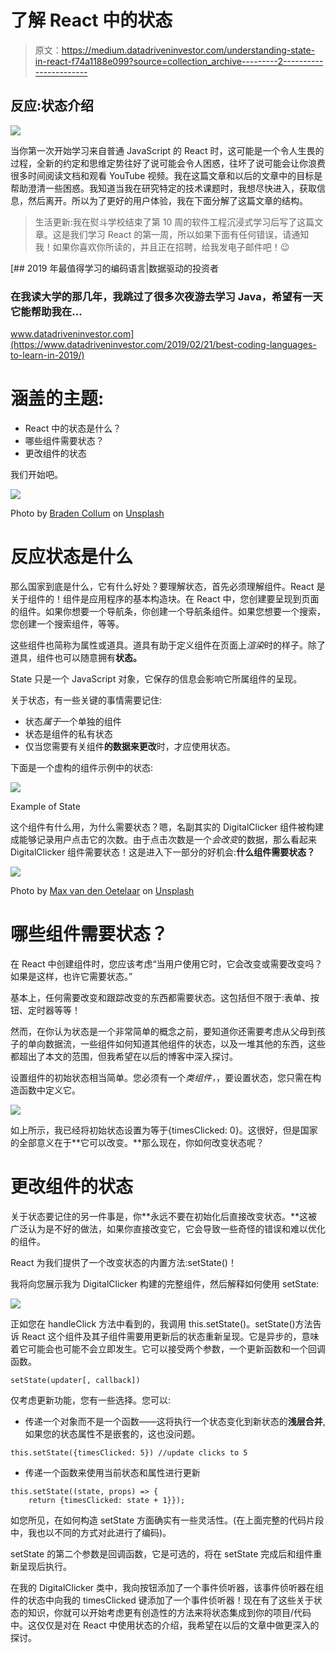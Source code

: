 # 了解 React 中的状态

> 原文：<https://medium.datadriveninvestor.com/understanding-state-in-react-f74a1188e099?source=collection_archive---------2----------------------->

## 反应:状态介绍

![](img/186911758435e9e6f822642f67dbd247.png)

当你第一次开始学习来自普通 JavaScript 的 React 时，这可能是一个令人生畏的过程，全新的约定和思维定势往好了说可能会令人困惑，往坏了说可能会让你浪费很多时间阅读文档和观看 YouTube 视频。我在这篇文章和以后的文章中的目标是帮助澄清一些困惑。我知道当我在研究特定的技术课题时，我想尽快进入，获取信息，然后离开。所以为了更好的用户体验，我在下面分解了这篇文章的结构。

> 生活更新:我在熨斗学校结束了第 10 周的软件工程沉浸式学习后写了这篇文章。这是我们学习 React 的第一周，所以如果下面有任何错误，请通知我！如果你喜欢你所读的，并且正在招聘，给我发电子邮件吧！😉

[](https://www.datadriveninvestor.com/2019/02/21/best-coding-languages-to-learn-in-2019/) [## 2019 年最值得学习的编码语言|数据驱动的投资者

### 在我读大学的那几年，我跳过了很多次夜游去学习 Java，希望有一天它能帮助我在…

www.datadriveninvestor.com](https://www.datadriveninvestor.com/2019/02/21/best-coding-languages-to-learn-in-2019/) 

# 涵盖的主题:

*   React 中的状态是什么？
*   哪些组件需要状态？
*   更改组件的状态

我们开始吧。

![](img/1884595543233f7e7c1342429adfd23b.png)

Photo by [Braden Collum](https://unsplash.com/@bradencollum?utm_source=medium&utm_medium=referral) on [Unsplash](https://unsplash.com?utm_source=medium&utm_medium=referral)

# 反应状态是什么

那么国家到底是什么，它有什么好处？要理解状态，首先必须理解组件。React 是关于组件的！组件是应用程序的基本构造块。在 React 中，您创建要呈现到页面的组件。如果你想要一个导航条，你创建一个导航条组件。如果您想要一个搜索，您创建一个搜索组件，等等。

这些组件也简称为属性或道具。道具有助于定义组件在页面上*渲染*时的样子。除了道具，组件也可以随意拥有**状态。**

State 只是一个 JavaScript 对象，它保存的信息会影响它所属组件的呈现。

关于状态，有一些关键的事情需要记住:

*   状态*属于*一个单独的组件
*   状态是组件的私有状态
*   仅当您需要有关组件**的数据来更改**时，才应使用状态。

下面是一个虚构的组件示例中的状态:

![](img/231f9533a7d85db15444f317fc58e841.png)

Example of State

这个组件有什么用，为什么需要状态？嗯，名副其实的 DigitalClicker 组件被构建成能够记录用户点击它的次数。由于点击次数是一个*会改变*的数据，那么看起来 DigitalClicker 组件需要状态！这是进入下一部分的好机会:**什么组件需要状态？**

![](img/462662d9e3642d7884300aa3584158f2.png)

Photo by [Max van den Oetelaar](https://unsplash.com/@maxvdo?utm_source=medium&utm_medium=referral) on [Unsplash](https://unsplash.com?utm_source=medium&utm_medium=referral)

# 哪些组件需要状态？

在 React 中创建组件时，您应该考虑“当用户使用它时，它会改变或需要改变吗？如果是这样，也许它需要状态。”

基本上，任何需要改变和跟踪改变的东西都需要状态。这包括但不限于:表单、按钮、定时器等等！

然而，在你认为状态是一个非常简单的概念之前，要知道你还需要考虑从父母到孩子的单向数据流，一些组件如何知道其他组件的状态，以及一堆其他的东西，这些都超出了本文的范围，但我希望在以后的博客中深入探讨。

设置组件的初始状态相当简单。您必须有一个*类组件，*，要设置状态，您只需在构造函数中定义它。

![](img/5ebcb300e43d158508a52cd167136985.png)

如上所示，我已经将初始状态设置为等于{timesClicked: 0}。这很好，但是国家的全部意义在于**它可以改变。**那么现在，你如何改变状态呢？

# 更改组件的状态

关于状态要记住的另一件事是，你**永远不要在初始化后直接改变状态。**这被广泛认为是不好的做法，如果你直接改变它，它会导致一些奇怪的错误和难以优化的组件。

React 为我们提供了一个改变状态的内置方法:setState()！

我将向您展示我为 DigitalClicker 构建的完整组件，然后解释如何使用 setState:

![](img/3b825cb83f6956581c88c4e2c7b3b13a.png)

正如您在 handleClick 方法中看到的，我调用 this.setState()。setState()方法告诉 React 这个组件及其子组件需要用更新后的状态重新呈现。它是异步的，意味着它可能会也可能不会立即发生。它可以接受两个参数，一个更新函数和一个回调函数。

```
setState(updater[, callback])
```

仅考虑更新功能，您有一些选择。您可以:

*   传递一个对象而不是一个函数——这将执行一个状态变化到新状态的**浅层合并**,如果您的状态属性不是嵌套的，这也没问题。

```
this.setState({timesClicked: 5}) //update clicks to 5
```

*   传递一个函数来使用当前状态和属性进行更新

```
this.setState((state, props) => {
    return {timesClicked: state + 1}});
```

如您所见，在如何构造 setState 方面确实有一些灵活性。(在上面完整的代码片段中，我也以不同的方式对此进行了编码)。

setState 的第二个参数是回调函数，它是可选的，将在 setState 完成后和组件重新呈现后执行。

在我的 DigitalClicker 类中，我向按钮添加了一个事件侦听器，该事件侦听器在组件的状态中向我的 timesClicked 键添加了一个事件侦听器！现在有了这些关于状态的知识，你就可以开始考虑更有创造性的方法来将状态集成到你的项目/代码中。这仅仅是对在 React 中使用状态的介绍，我希望在以后的文章中做更深入的探讨。